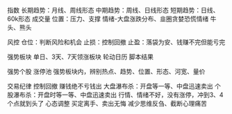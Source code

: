 指数
    长期趋势：月线、周线形态
    中期趋势：周线、日线形态
    短期趋势：日线、60k形态
    成交量
    位置：压力、支撑
    情绪-大盘涨跌分布、韭圈贪婪恐慌情绪
    牛头、熊头


风控
    仓位：判断风险和机会
    止损：控制回撤
    止盈：落袋为安、钱赚不完但能亏完


强势板块
    单日、3天、7天领涨板块
    轮动日历
    脚本结果


强势个股
    涨停池
    强势板块内，辨别热点、趋势、位置、形态、河宽、量价


交易纪律
    控制回撤
    赚钱绝不亏钱出
        大盘瀑布杀：开盘等一等、中盘迅速卖出
        个股瀑布杀：开盘时等一等、中盘迅速卖出
        行情、情绪不好，没有涨停，冲到3、4个点就到头了
    心态调整
        买定离手、卖出无悔
        减少思维反刍、截断心理痛苦



    
    
